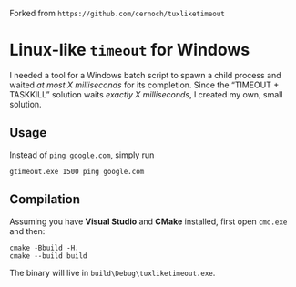 Forked from `https://github.com/cernoch/tuxliketimeout`

Linux-like `timeout` for Windows
================================

I needed a tool for a Windows batch script to spawn
a child process and waited _at most X milliseconds_
for its completion. Since the “TIMEOUT + TASKKILL”
solution waits _exactly X milliseconds_, I created
my own, small solution.

Usage
-----

Instead of `ping google.com`, simply run
```
gtimeout.exe 1500 ping google.com
```

Compilation
-----------

Assuming you have **Visual Studio** and **CMake**
installed, first open `cmd.exe` and then:
```
cmake -Bbuild -H.
cmake --build build
```
The binary will live in `build\Debug\tuxliketimeout.exe`.
